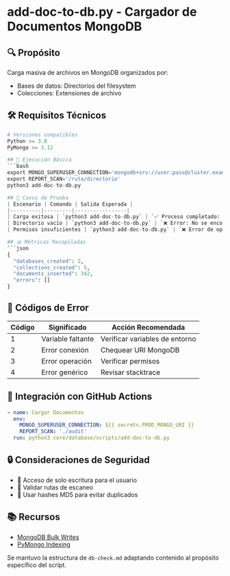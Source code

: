 # add-doc-to-db.py - Cargador de Documentos MongoDB

## 🔍 Propósito

Carga masiva de archivos en MongoDB organizados por:

- Bases de datos: Directorios del filesystem
- Colecciones: Extensiones de archivo

## 🛠️ Requisitos Técnicos

```python
# Versiones compatibles
Python >= 3.8
PyMongo >= 3.12

## 🚀 Ejecución Básica
```bash
export MONGO_SUPERUSER_CONNECTION='mongodb+srv://user:pass@cluster.example.com/admin?tls=true'
export REPORT_SCAN='/ruta/directorio'
python3 add-doc-to-db.py

## 🧪 Casos de Prueba
| Escenario | Comando | Salida Esperada |
|----------|---------|-----------------|
| Carga exitosa | `python3 add-doc-to-db.py` | `✅ Proceso completado: X documentos insertados` |
| Directorio vacío | `python3 add-doc-to-db.py` | `❌ Error: No se encontraron archivos` |
| Permisos insuficientes | `python3 add-doc-to-db.py` | `❌ Error de operación: not authorized` |

## 📊 Métricas Recopiladas
```json
{
  "databases_created": 2,
  "collections_created": 5,
  "documents_inserted": 342,
  "errors": []
}
```

## 🛑 Códigos de Error

| Código | Significado | Acción Recomendada |
|--------|-------------|---------------------|
| 1 | Variable faltante | Verificar variables de entorno |
| 2 | Error conexión | Chequear URI MongoDB |
| 3 | Error operación | Verificar permisos |
| 4 | Error genérico | Revisar stacktrace |

## 🔄 Integración con GitHub Actions

```yaml
- name: Cargar Documentos
  env:
    MONGO_SUPERUSER_CONNECTION: ${{ secrets.PROD_MONGO_URI }}
    REPORT_SCAN: './audit'
  run: python3 core/database/scripts/add-doc-to-db.py
```

## 🔒 Consideraciones de Seguridad

- 🔐 Acceso de solo escritura para el usuario
- 📁 Validar rutas de escaneo
- 🧮 Usar hashes MD5 para evitar duplicados

## 📚 Recursos

- [MongoDB Bulk Writes](https://www.mongodb.com/docs/manual/core/bulk-write-operations/)
- [PyMongo Indexing](https://pymongo.readthedocs.io/en/stable/tutorial.html#indexing)

Se mantuvo la estructura de `db-check.md` adaptando contenido al propósito específico del script.
